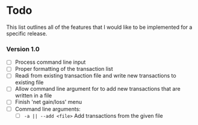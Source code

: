 # Todo
This list outlines all of the features that I would like to be implemented for a specific release.

### Version 1.0
- [ ] Process command line input
- [ ] Proper formatting of the transaction list
- [ ] Readi from existing transaction file and write new transactions to existing file
- [ ] Allow command line argument for to add new transactions that are written in a file
- [ ] Finish 'net gain/loss' menu
- [ ] Command line arguments:
  - [ ] `-a || --add <file>` Add transactions from the given file
